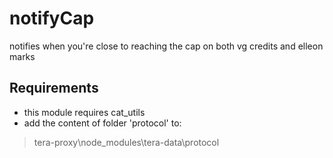 # notifyCap
notifies when you're close to reaching the cap on both vg credits and elleon marks

## Requirements
- this module requires cat_utils
- add the content of folder 'protocol' to:
> tera-proxy\node_modules\tera-data\protocol
